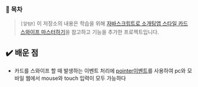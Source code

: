 
### 📄 목차

> `[알림❗]` 이 저장소의 내용은 학습을 위해 [자바스크립트로 소개팅앱 스타일 카드 스와이프 마스터하기](https://www.youtube.com/watch?v=O0rgN2H9pEY)을 참고하고 기능을 추가한 프로젝트입니다.

## ✔️ 배운 점
- 카드를 스와이프 할 때 발생하는 이벤트 처리에 [pointer이벤트](https://developer.mozilla.org/en-US/docs/Web/API/Pointer_events)를 사용하여 pc와 모바일 웹에서 mouse와 touch 입력이 모두 가능하다
